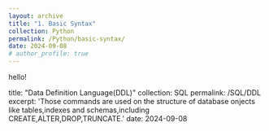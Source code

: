 ```yaml
---
layout: archive
title: "1. Basic Syntax"
collection: Python
permalink: /Python/basic-syntax/
date: 2024-09-08
# author_profile: true
---
```


hello!

title: "Data Definition Language(DDL)"
collection: SQL
permalink: /SQL/DDL
excerpt: 'Those commands are used on the structure of database onjects like tables,indexes and schemas,including CREATE,ALTER,DROP,TRUNCATE.'
date: 2024-09-08